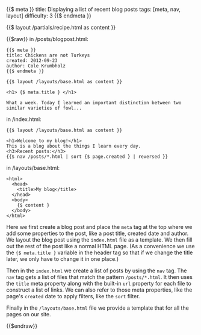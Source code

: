 {{$ meta }}
title: Displaying a list of recent blog posts
tags: [meta, nav, layout]
difficulty: 3
{{$ endmeta }}

{{$ layout /partials/recipe.html as content }}

{{$raw}}
in /posts/blogpost.html:

    {{$ meta }}
    title: Chickens are not Turkeys
    created: 2012-09-23
    author: Cole Krumbholz
    {{$ endmeta }}

    {{$ layout /layouts/base.html as content }}

    <h1> {$ meta.title } </h1>

    What a week. Today I learned an important distinction between two similar varieties of fowl...


in /index.html:

    {{$ layout /layouts/base.html as content }}

    <h1>Welcome to my blog!</h1>
    This is a blog about the things I learn every day.
    <h3>Recent posts:</h3>
    {{$ nav /posts/*.html | sort {$ page.created } | reversed }}


in /layouts/base.html:

    <html>
      <head>
        <title>My blog</title>
      </head>
      <body>
        {$ content }
      </body>
    </html>
    
        
Here we first create a blog post and place the `meta` tag at the top where we add some properties to the post, like a post title, created date and author. We layout the blog post using the `index.html` file as a template. We then fill out the rest of the post like a normal HTML page. (As a convenience we use the `{$ meta.title }` variable in the header tag so that if we change the title later, we only have to change it in one place.)

Then in the `index.html` we create a list of posts by using the `nav` tag. The `nav` tag gets a list of files that match the pattern `/posts/*.html`. It then uses the `title` meta property along with the built-in `url` property for each file to construct a list of links. We can also refer to those meta properties, like the page's `created` date to apply filters, like the `sort` filter.

Finally in the `/layouts/base.html` file we provide a template that for all the pages on our site.

{{$endraw}}
